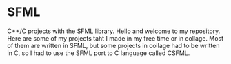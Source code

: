 # SFML
C++/C projects with the SFML library.
Hello and welcome to my repository.
Here are some of my projects taht I made in my free time or in collage.
Most of them are written in SFML, but some projects in collage had to be written in C,
so I had to use the SFML port to C language called CSFML.

